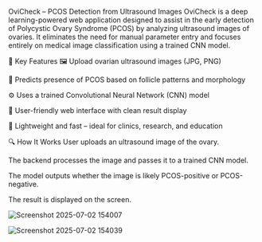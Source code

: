  OviCheck – PCOS Detection from Ultrasound Images
OviCheck is a deep learning-powered web application designed to assist in the early detection of Polycystic Ovary Syndrome (PCOS) by analyzing ultrasound images of ovaries. It eliminates the need for manual parameter entry and focuses entirely on medical image classification using a trained CNN model.

🌟 Key Features
🖼️ Upload ovarian ultrasound images (JPG, PNG)

🧠 Predicts presence of PCOS based on follicle patterns and morphology

⚙️ Uses a trained Convolutional Neural Network (CNN) model

📱 User-friendly web interface with clean result display

🚀 Lightweight and fast – ideal for clinics, research, and education

🔍 How It Works
User uploads an ultrasound image of the ovary.

The backend processes the image and passes it to a trained CNN model.

The model outputs whether the image is likely PCOS-positive or PCOS-negative.

The result is displayed on the screen.



![Screenshot 2025-07-02 154007](https://github.com/user-attachments/assets/f2802bbf-c688-4687-aede-150e927e927a)



![Screenshot 2025-07-02 154039](https://github.com/user-attachments/assets/05699f3b-fac6-4d91-bfbe-e58751f16353)

